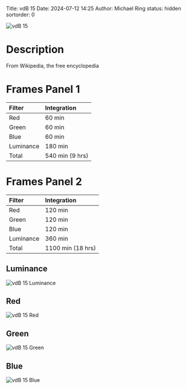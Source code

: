 Title: vdB 15
Date: 2024-07-12 14:25
Author: Michael Ring
status: hidden
sortorder: 0

![vdB 15](/images/vdb15.jpg)

# Description
From Wikipedia, the free encyclopedia

# Frames Panel 1
| Filter | Integration |
| :--- | :--- |
| Red | 60 min |
| Green | 60 min |
| Blue | 60 min |
| Luminance | 180 min |
| Total | 540 min (9 hrs) |

# Frames Panel 2
| Filter | Integration |
| :--- | :--- |
| Red | 120 min |
| Green | 120 min |
| Blue | 120 min |
| Luminance | 360 min |
| Total | 1100 min (18 hrs) |

## Luminance
![vdB 15 Luminance](/images/vdb15l.jpg)
## Red
![vdB 15 Red](/images/vdb15r.jpg)
## Green
![vdB 15 Green](/images/vdb15g.jpg)
## Blue
![vdB 15 Blue](/images/vdb15b.jpg)

